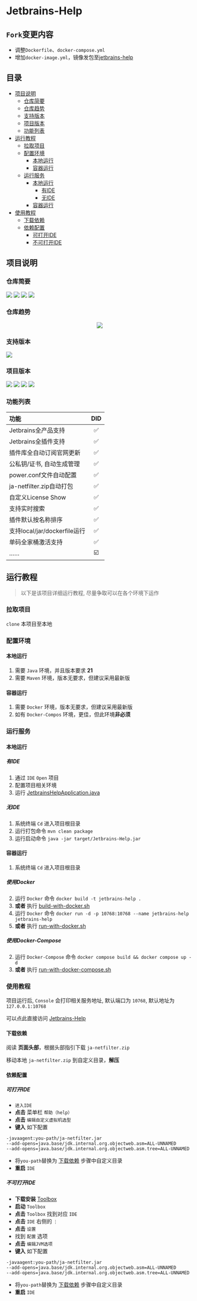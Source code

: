 # Jetbrains-Help

## `Fork`变更内容

- 调整`Dockerfile`、`docker-compose.yml`
- 增加`docker-image.yml`，镜像发包至[jetbrains-help](https://github.com/fc6a1b03/jetbrains-help/pkgs/container/jetbrains-help)

## 目录
- [项目说明](#项目说明)
  - [仓库简要](#仓库简要)
  - [仓库趋势](#仓库趋势)
  - [支持版本](#支持版本)
  - [项目版本](#项目版本)
  - [功能列表](#功能列表)
- [运行教程](#运行教程)
  - [拉取项目](#拉取项目)
  - [配置环境](#配置环境)
    - [本地运行](#本地运行)
    - [容器运行](#容器运行)
  - [运行服务](#运行服务)
    - [本地运行](#本地运行)
      - [有IDE](#有IDE)
      - [无IDE](#无IDE)
    - [容器运行](#容器运行)
- [使用教程](#使用教程)
  - [下载依赖](#下载依赖)
  - [依赖配置](#依赖配置)
    - [可打开IDE](#可打开IDE)
    - [不可打开IDE](#可打开IDE)

## 项目说明
### 仓库简要
<p align="left">
    <img src="https://img.shields.io/github/stars/NotoChen/Jetbrains-Help">
    <img src="https://img.shields.io/github/forks/NotoChen/Jetbrains-Help">
    <img src="https://img.shields.io/github/repo-size/notochen/jetbrains-help">
    <img src="https://img.shields.io/github/license/notochen/jetbrains-help">
</p>

### 仓库趋势
<p align="center">
    <img src="https://api.star-history.com/svg?repos=NotoChen/Jetbrains-Help&type=Date">
</p>


### 支持版本
<p align="left">
    <img src="https://img.shields.io/badge/Jetbrains_Version-All-%23000000?logo=jetbrains&labelColor=black&color=white">
</p>

### 项目版本
<p align="left">
    <img src="https://img.shields.io/badge/Java_Version-21-%23000000?logo=openjdk&&color=white">
    <img src="https://img.shields.io/badge/Maven_Version-Laster-%23000000?logo=apachemaven&&color=white">
    <img src="https://img.shields.io/badge/SpringBoot_Version-Laster-%23000000?logo=springboot&&color=white">
    <img src="https://img.shields.io/badge/Thymeleaf_Version-Laster-%23000000?logo=thymeleaf&&color=white">
</p>

### 功能列表

| 功能                       | DID |
|:-------------------------|:---:|
| Jetbrains全产品支持           |  ✅  |
| Jetbrains全插件支持           |  ✅  |
| 插件库全自动订阅官网更新             |  ✅  |
| 公私钥/证书, 自动生成管理           |  ✅  |
| power.conf文件自动配置         |  ✅  |
| ja-netfilter.zip自动打包     |  ✅  |
| 自定义License Show          |  ✅  |
| 支持实时搜索                   |  ✅  |
| 插件默认按名称排序                |  ✅  |
| 支持local/jar/dockerfile运行 |  ✅  |
| 单码全家桶激活支持                |  ✅  |
| ……                       | ☑️  |

## 运行教程

> 以下是该项目详细运行教程, 尽量争取可以在各个环境下运作

### 拉取项目

`clone` 本项目至本地

### 配置环境

#### 本地运行

1. 需要 `Java` 环境，并且版本要求 **21**
2. 需要 `Maven` 环境，版本无要求，但建议采用最新版

#### 容器运行
1. 需要 `Docker` 环境，版本无要求，但建议采用最新版
2. 如有 `Docker-Compos` 环境，更佳，但此环境**非必须**

### 运行服务

#### 本地运行

##### 有IDE

1. 通过 `IDE` `Open` 项目
2. 配置项目相关环境
3. 运行 [JetbrainsHelpApplication.java](src%2Fmain%2Fjava%2Fcom%2Fjetbrains%2Fhelp%2FJetbrainsHelpApplication.java)

##### 无IDE

1. 系统终端 `Cd` 进入项目根目录
2. 运行打包命令 `mvn clean package`
3. 运行启动命令 `java -jar target/Jetbrains-Help.jar`

#### 容器运行

1. 系统终端 `Cd` 进入项目根目录

##### 使用Docker
2. 运行 `Docker` 命令 `docker build -t jetbrains-help .`
3. **或者** 执行 [build-with-docker.sh](build-with-docker.sh)
4. 运行 `Docker` 命令 `docker run -d -p 10768:10768 --name jetbrains-help jetbrains-help`
5. **或者** 执行 [run-with-docker.sh](run-with-docker.sh)

##### 使用Docker-Compose

2. 运行 `Docker-Compose` 命令 `docker compose build && docker compose up -d`
3. **或者** 执行 [run-with-docker-compose.sh](run-with-docker-compose.sh)

### 使用教程

项目运行后, `Console` 会打印相关服务地址, 默认端口为 `10768`, 默认地址为 `127.0.0.1:10768`

可以点此直接访问 [Jetbrains-Help](http://127.0.0.1:10768)

#### 下载依赖

阅读 **页面头部**，根据头部指引下载 `ja-netfilter.zip`

移动本地 `ja-netfilter.zip` 到自定义目录，**解压**

#### 依赖配置

##### 可打开IDE

- `进入IDE`
- **点击** 菜单栏 `帮助（help）`
- **点击** `编辑自定义虚拟机选型`
- **键入** 如下配置
```
-javaagent:you-path/ja-netfilter.jar
--add-opens=java.base/jdk.internal.org.objectweb.asm=ALL-UNNAMED
--add-opens=java.base/jdk.internal.org.objectweb.asm.tree=ALL-UNNAMED
```
- 将`you-path`替换为 [下载依赖](#下载依赖) 步骤中自定义目录
- **重启** `IDE`

##### 不可打开IDE

- **下载安装** [Toolbox](https://www.jetbrains.com/toolbox-app/)
- **启动** `Toolbox`
- **点击** `Toolbox` 找到对应 `IDE` 
- **点击** `IDE` 右侧的 `⋮`
- **点击** `设置`
- 找到 `配置` 选项
- **点击** `编辑JVM选项`
- **键入** 如下配置
```
-javaagent:you-path/ja-netfilter.jar
--add-opens=java.base/jdk.internal.org.objectweb.asm=ALL-UNNAMED
--add-opens=java.base/jdk.internal.org.objectweb.asm.tree=ALL-UNNAMED
```
- 将`you-path`替换为 [下载依赖](#下载依赖) 步骤中自定义目录
- **重启** `IDE`

